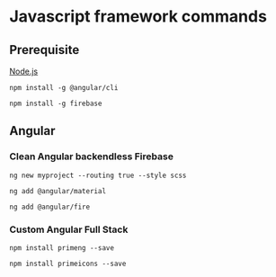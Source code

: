 # Javascript framework commands


## Prerequisite

[Node.js](https://nodejs.org/en/download/)

`npm install -g @angular/cli`

`npm install -g firebase`

## Angular

### Clean Angular backendless Firebase

`ng new myproject --routing true --style scss`

`ng add @angular/material`

`ng add @angular/fire`

### Custom Angular Full Stack

`npm install primeng --save`

`npm install primeicons --save`

